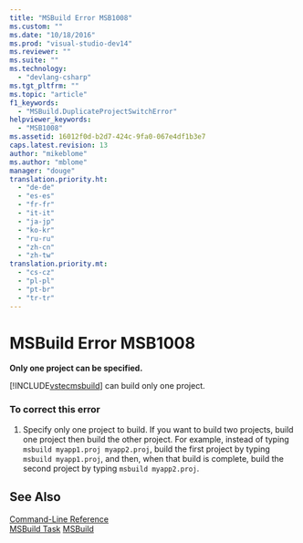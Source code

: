 ```yaml
---
title: "MSBuild Error MSB1008"
ms.custom: ""
ms.date: "10/18/2016"
ms.prod: "visual-studio-dev14"
ms.reviewer: ""
ms.suite: ""
ms.technology: 
  - "devlang-csharp"
ms.tgt_pltfrm: ""
ms.topic: "article"
f1_keywords: 
  - "MSBuild.DuplicateProjectSwitchError"
helpviewer_keywords: 
  - "MSB1008"
ms.assetid: 16012f0d-b2d7-424c-9fa0-067e4df1b3e7
caps.latest.revision: 13
author: "mikeblome"
ms.author: "mblome"
manager: "douge"
translation.priority.ht: 
  - "de-de"
  - "es-es"
  - "fr-fr"
  - "it-it"
  - "ja-jp"
  - "ko-kr"
  - "ru-ru"
  - "zh-cn"
  - "zh-tw"
translation.priority.mt: 
  - "cs-cz"
  - "pl-pl"
  - "pt-br"
  - "tr-tr"
---
```

# MSBuild Error MSB1008
**Only one project can be specified.**  
  
 [!INCLUDE[vstecmsbuild](../extensibility/internals/includes/vstecmsbuild_md.md)] can build only one project.  
  
### To correct this error  
  
1.  Specify only one project to build. If you want to build two projects, build one project then build the other project. For example, instead of typing `msbuild myapp1.proj myapp2.proj`, build the first project by typing `msbuild myapp1.proj`, and then, when that build is complete, build the second project by typing `msbuild myapp2.proj`.  
  
## See Also  
 [Command-Line Reference](../msbuild/msbuild-command-line-reference.md)   
 [MSBuild Task](../msbuild/msbuild-task.md)
 [MSBuild](../msbuild/msbuild1.md)